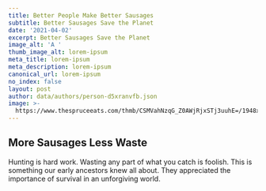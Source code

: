 ```yaml
---
title: Better People Make Better Sausages
subtitle: Better Sausages Save the Planet
date: '2021-04-02'
excerpt: Better Sausages Save the Planet
image_alt: 'A '
thumb_image_alt: lorem-ipsum
meta_title: lorem-ipsum
meta_description: lorem-ipsum
canonical_url: lorem-ipsum
no_index: false
layout: post
author: data/authors/person-d5xranvfb.json
image: >-
  https://www.thespruceeats.com/thmb/CSMVahNzqG_Z0AWjRjxSTj3uuhE=/1948x1096/smart/filters:no_upscale()/John-Anthony-Rizzo-5746f0703df78c6bb077d243.jpg
---
```

## More Sausages Less Waste

Hunting is hard work. Wasting any part of what you catch is foolish.  This is something our early ancestors knew all about. They appreciated the importance of survival in an unforgiving world.

